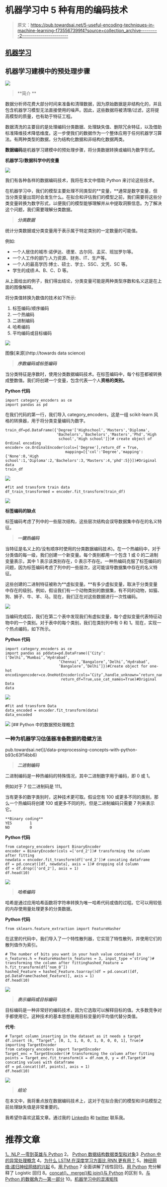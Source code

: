 # 机器学习中 5 种有用的编码技术

> 原文：<https://pub.towardsai.net/5-useful-encoding-techniques-in-machine-learning-f735567399f4?source=collection_archive---------2----------------------->

## [机器学习](https://towardsai.net/p/category/machine-learning)

## 机器学习建模中的预处理步骤

![](img/2b6cea898dcf9e979d3eb8bfcac4fa08.png)

> **简介 **

数据分析师花费大部分时间来准备和清理数据，因为原始数据是非结构化的，并且包含机器学习模型无法直接使用的噪声。因此，这些数据将被清理/过滤，这将提高模型的质量，也有助于特征工程。

数据清洗的主要目的是处理编码分类数据、处理缺失值、删除冗余特征，以及借助标准降维技术降低维度。这一步使我们的数据作为一个整体应用于任何机器学习算法。有两种类型的数据，分为结构化数据和非结构化数据两类。

**数据编码**是机器学习建模中的预处理步骤，将分类数据转换或编码为数字形式。

**机器学习/数据科学中的变量**

![](img/5e4af949864f93cf83a2850fa3c47d9b.png)

我们有各种各样的数据编码技术，我将在本文中借助 Python 来讨论这些技术。

在机器学习中，我们的模型主要处理不同类型的**变量，**通常是数字变量，但当分类变量出现时会发生什么。在拟合和评估我们的模型之前，我们需要将这些分类变量转换为数字形式，以便我们的模型能够理解并从中提取洞察信息。为了解决这个问题，我们需要理解分类数据。

> ***分类数据***

统计分类数据或分类变量用于表示属于特定类别的一定数量的可能值。

例如:

*   一个人居住的城市:诺伊达、德里、古尔冈、孟买、班加罗尔等。
*   一个人工作的部门:人力资源、财务、IT、生产等。
*   一个人的最高学历:博士、硕士、学士、SSC、文凭、SC 等。
*   学生的成绩:A、B、C、D 等。

从上面给出的例子，我们得出结论，分类变量可能是两种类型序数和名义这是在上面的图像解释。

将分类值转换为数值的技术如下所示:

1.  标签编码/顺序编码
2.  一个热编码
3.  二进制编码
4.  哈希编码
5.  平均编码或目标编码

![](img/40378386c72d0bcde24f28d9d1efab27.png)

图像[来源](http://towards data science)

> ***序数编码或标签编码***

当分类特征是序数时，使用分类数据编码技术。在标签编码中，每个标签都被转换成整数值。我们将创建一个变量，包含代表一个人**资格的类别。**

**Python 代码**

```
import category_encoders as ce
import pandas as pd
```

在我们代码的第一行，我们导入 category_encoders，这是一组 scikit-learn 风格的转换器，用于将分类变量编码为数字。

```
train_df=pd.DataFrame({'Degree'['Highschool','Masters','Diploma',
                       'Bachelors','Bachelors','Masters','Phd','High
                        school','High school']})# create object of Ordinal encoding
encoder= ce.OrdinalEncoder(cols=['Degree'],return_df = True,
                           mapping=[{'col':'Degree','mapping':{'None':0,'High school':1,'Diploma':2,'Bachelors':3,'Masters':4,'phd':5}}])#Original data
train_df
```

![](img/f3e9e4f77b8b4196473f20c239b09965.png)

```
#fit and transform train data
df_train_transformed = encoder.fit_transform(train_df)
```

![](img/665be0ee782dfb44c3b3820b0e0e0fbc.png)

**标签编码的缺点**

标签编码考虑了列中的一些层次结构，这些层次结构会误导数据集中存在的名义特征。

> ***一键热编码***

当特征是名义上的/没有顺序时使用的分类数据编码技术)。在一个热编码中，对于分类值的每一级，我们创建一个新变量。每个类别都用一个包含 1 或 0 的二进制变量表示，其中 1 表示该类别存在，0 表示不存在。一种热编码克服了标签编码的问题，因为标签编码考虑了列中的一些层次，这可能误导数据集中存在的名义特征。

这些创建的二进制特征被称为**虚拟变量。**有多少虚拟变量，取决于分类变量中存在的级别。例如，假设我们有一个动物类别的数据集，有不同的动物，如猫、狗、狮子、牛、羊、马。现在，我们正在对这些数据进行一次性编码。

![](img/95a6f32051d1ead656093d411a31d425.png)

当编码完成后，我们在第二个表中发现我们有虚拟变量，每个虚拟变量代表特征动物中的一个类别。对于表中的每个类别，我们在类别列中有 0 和 1。现在，实现一个热点编码，如下所示。

**Python 代码**

```
import category_encoders as ce
import pandas as pddata=pd.DataFrame({‘City’:[‘Delhi’,’Mumbai’,’Hydrabad’,
                        ’Chennai’,’Bangalore’,’Delhi’,’Hydrabad’,
                        ’Bangalore’,’Delhi’]})#Create object for one-hot encodingencoder=ce.OneHotEncoder(cols=’City’,handle_unknown=’return_nan’,
                         return_df=True,use_cat_names=True)#Original Data
data
```

![](img/1c1c6a1232d542f3a2d45dad7170abec.png)

```
#Fit and transform Data
data_encoded = encoder.fit_transform(data)
data_encoded
```

![](img/c9e55505e2928b7fa359569c8881d840.png)[](/data-preprocessing-concepts-with-python-b93c63f14bb6) [## Python 中的数据预处理概念

### 一种为机器学习估值器准备数据的稳健方法

pub.towardsai.net](/data-preprocessing-concepts-with-python-b93c63f14bb6) 

> ***二进制编码***

二进制编码是一种热编码的特殊情况，其中二进制数字用于编码，即 0 或 1。

例如对于 7 位二进制码是 111。

当有更多的数字类别时，这种技术更可取。假设您有 100 或更多不同的类别，那么一个热编码将创建 100 或更多不同的列，但是二进制编码只需要 7 列来表示它。

```
**Binary coding**
YES        1
NO         0
```

**Python 代码**

```
from category_encoders import BinaryEncoder
encoder = BinaryEncoder(cols =['ord_2'])# transforming the column after fitting
newdata = encoder.fit_transform(df['ord_2'])# concating dataframe
df = pd.concat([df, newdata], axis = 1)# dropping old column
df = df.drop(['ord_2'], axis = 1)
df.head(10)
```

![](img/d9ee85adb0ee4e326753bab539828764.png)

> ***哈希编码***

哈希是通过应用哈希函数将字符串转换为唯一哈希代码或值的过程。它可以用较低的内存使用量处理更多的分类数据。

**Python 代码**

```
from sklearn.feature_extraction import FeatureHasher
```

在这里的代码中，我们导入了一个特性散列器，它实现了特性散列，并使用它们的散列值作为索引。

```
# The number of bits you want in your hash value contained in n_features.h = FeatureHasher(n_features = 3, input_type =’string’)# transforming the column after fittinghashed_Feature = h.fit_transform(df[‘nom_0’])
hashed_Feature = hashed_Feature.toarray()df = pd.concat([df, pd.DataFrame(hashed_Feature)], axis = 1)
df.head(10)
```

![](img/b079addc636be64651664b7cbba36f71.png)

> ***表示编码或目标编码***

目标编码是一种非常好的编码技术，因为它选取可以解释目标的值。大多数竞争对手都使用它。这种技术的基本思想是用目标变量的平均值代替分类值。

**代号:**

```
# Target column inserting in the dataset as it needs a target
df.insert (6, “Target”, [0, 1, 1, 0, 0, 1, 0, 0, 0, 1], True)# importing TargetEncoder
from category_encoders import TargetEncoder
Target_enc = TargetEncoder()# transforming the column after fitting
points = Target_enc.fit_transform(X = df.nom_0, y = df.Target)# concating values with dataframe
df = pd.concat([df, points], axis = 1)
df.head(10)
```

![](img/647b17381f674e8fe6c46bec0dbd41a5.png)

> ***结论***

在本文中，我将重点放在数据编码技术上，这对于在拟合我们的模型和评估模型之前处理缺失值是非常重要的。

我希望你喜欢这篇文章。通过我的 [LinkedIn](https://www.linkedin.com/in/data-scientist-95040a1ab/) 和 [twitter](https://twitter.com/amitprius) 联系我。

# 推荐文章

[1。NLP —零到英雄与 Python](https://medium.com/towards-artificial-intelligence/nlp-zero-to-hero-with-python-2df6fcebff6e?sk=2231d868766e96b13d1e9d7db6064df1)
2。 [Python 数据结构数据类型和对象](https://medium.com/towards-artificial-intelligence/python-data-structures-data-types-and-objects-244d0a86c3cf?sk=42f4b462499f3fc3a160b21e2c94dba6)3 .[Python 中的异常处理概念](/exception-handling-concepts-in-python-4d5116decac3?source=friends_link&sk=a0ed49d9fdeaa67925eac34ecb55ea30)
4。[为什么 LSTM 在深度学习方面比 RNN 更有用？](/deep-learning-88e218b74a14?source=friends_link&sk=540bf9088d31859d50dbddab7524ba35)
5。[神经网络:递归神经网络的兴起](/neural-networks-the-rise-of-recurrent-neural-networks-df740252da88?source=friends_link&sk=6844935e3de14e478ce00f0b22e419eb)
6。[用 Python](https://medium.com/towards-artificial-intelligence/fully-explained-linear-regression-with-python-fe2b313f32f3?source=friends_link&sk=53c91a2a51347ec2d93f8222c0e06402)
7 全面讲解了线性回归。[用 Python](https://medium.com/towards-artificial-intelligence/fully-explained-logistic-regression-with-python-f4a16413ddcd?source=friends_link&sk=528181f15a44e48ea38fdd9579241a78)
充分解释了 Logistic 回归 8。[concat()、merge()和 join()与 Python](/differences-between-concat-merge-and-join-with-python-1a6541abc08d?source=friends_link&sk=3b37b694fb90db16275059ea752fc16a)
的区别 9。[与 Python 的数据角力—第一部分](/data-wrangling-with-python-part-1-969e3cc81d69?source=friends_link&sk=9c3649cf20f31a5c9ead51c50c89ba0b)
10。[机器学习中的混淆矩阵](https://medium.com/analytics-vidhya/confusion-matrix-in-machine-learning-91b6e2b3f9af?source=friends_link&sk=11c6531da0bab7b504d518d02746d4cc)